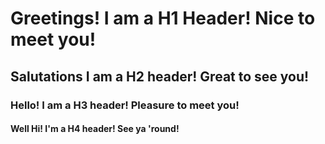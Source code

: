 # Greetings! I am a H1 Header! Nice to meet you! #

## Salutations I am a H2 header! Great to see you! ##

### Hello! I am a H3 header! Pleasure to meet you! ###

#### Well Hi! I'm a H4 header! See ya 'round! ####
